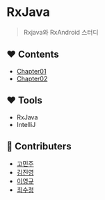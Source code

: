 # RxJava 

>Rxjava와 RxAndroid 스터디 

## :heart: Contents

* [Chapter01](https://github.com/gam0za/rxjava-study/tree/master/ch01)
* [Chapter02](https://github.com/gam0za/rxjava-study/tree/master/ch02)

## :heart: Tools

* RxJava
* IntelliJ

## :blue_heart: Contributers

* [고민주](https://github.com/minju54)
* [김진영](https://github.com/gam0za)
* [이영규](https://github.com/YoungGyuLee)
* [최수정](https://github.com/suzzang)
